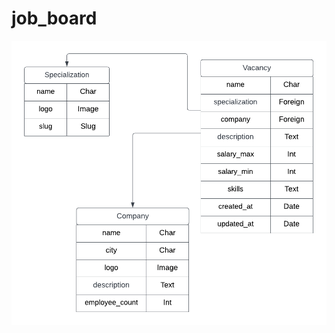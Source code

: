 # job_board


![Screnshot](https://github.com/LinkerXXX/Job_board/blob/0755af7030604058268bedad2af1119890b2f740/docs/picture/db/Data_base.png)



